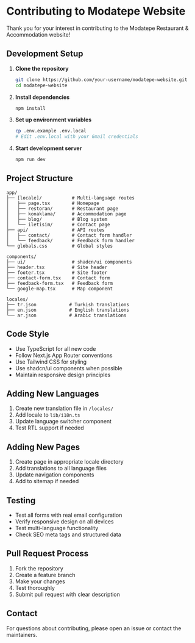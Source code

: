 # Contributing to Modatepe Website

Thank you for your interest in contributing to the Modatepe Restaurant & Accommodation website!

## Development Setup

1. **Clone the repository**
   ```bash
   git clone https://github.com/your-username/modatepe-website.git
   cd modatepe-website
   ```

2. **Install dependencies**
   ```bash
   npm install
   ```

3. **Set up environment variables**
   ```bash
   cp .env.example .env.local
   # Edit .env.local with your Gmail credentials
   ```

4. **Start development server**
   ```bash
   npm run dev
   ```

## Project Structure

```
app/
├── [locale]/           # Multi-language routes
│   ├── page.tsx        # Homepage
│   ├── restoran/       # Restaurant page
│   ├── konaklama/      # Accommodation page
│   ├── blog/           # Blog system
│   └── iletisim/       # Contact page
├── api/                # API routes
│   ├── contact/        # Contact form handler
│   └── feedback/       # Feedback form handler
└── globals.css         # Global styles

components/
├── ui/                 # shadcn/ui components
├── header.tsx          # Site header
├── footer.tsx          # Site footer
├── contact-form.tsx    # Contact form
├── feedback-form.tsx   # Feedback form
└── google-map.tsx      # Map component

locales/
├── tr.json            # Turkish translations
├── en.json            # English translations
└── ar.json            # Arabic translations
```

## Code Style

- Use TypeScript for all new code
- Follow Next.js App Router conventions
- Use Tailwind CSS for styling
- Use shadcn/ui components when possible
- Maintain responsive design principles

## Adding New Languages

1. Create new translation file in `/locales/`
2. Add locale to `lib/i18n.ts`
3. Update language switcher component
4. Test RTL support if needed

## Adding New Pages

1. Create page in appropriate locale directory
2. Add translations to all language files
3. Update navigation components
4. Add to sitemap if needed

## Testing

- Test all forms with real email configuration
- Verify responsive design on all devices
- Test multi-language functionality
- Check SEO meta tags and structured data

## Pull Request Process

1. Fork the repository
2. Create a feature branch
3. Make your changes
4. Test thoroughly
5. Submit pull request with clear description

## Contact

For questions about contributing, please open an issue or contact the maintainers.
